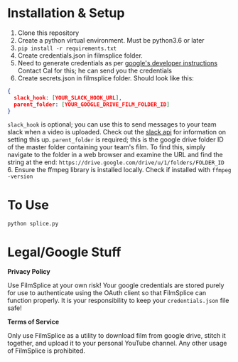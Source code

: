 # Installation & Setup
1. Clone this repository
2. Create a python virtual environment. Must be python3.6 or later
3. `pip install -r requirements.txt`
4. Create credentials.json in filmsplice folder.
5. Need to generate credentials as per [google's developer instructions](https://developers.google.com/workspace/guides/create-credentials#oauth-client-id)
Contact Cal for this; he can send you the credentials
5. Create secrets.json in filmsplice folder.
Should look like this:
```json
{
  slack_hook: [YOUR_SLACK_HOOK_URL],
  parent_folder: [YOUR_GOOGLE_DRIVE_FILM_FOLDER_ID]
}
```
`slack_hook` is optional; you can use this to send messages to your team slack when a video is uploaded.
Check out the [slack api](https://api.slack.com/messaging/webhooks) for information on setting this up.
`parent_folder` is required; this is the google drive folder ID of the master folder containing your team's film.
To find this, simply navigate to the folder in a web browser and examine the URL and find the string at the end:
`https://drive.google.com/drive/u/1/folders/FOLDER_ID`
6. Ensure the ffmpeg library is installed locally. Check if installed with `ffmpeg -version`

# To Use
`python splice.py`


# Legal/Google Stuff

**Privacy Policy**

Use FilmSplice at your own risk! Your google credentials are stored purely for use to authenticate using the OAuth client
so that FilmSplice can function properly. It is your responsibility to keep your `credentials.json` file safe!

**Terms of Service**

Only use FilmSplice as a utility to download film from google drive, stitch it together, and upload it to your personal YouTube
channel. Any other usage of FilmSplice is prohibited.

